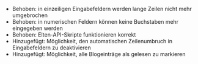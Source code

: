 - Behoben: in einzeiligen Eingabefeldern werden lange Zeilen nicht mehr umgebrochen
- Behoben: in numerischen Feldern können keine Buchstaben mehr eingegeben werden
- Behoben: Elten-API-Skripte funktionieren korrekt
- Hinzugefügt: Möglichkeit, den automatischen Zeilenumbruch in Eingabefeldern zu deaktivieren
- Hinzugefügt: Möglichkeit, alle Blogeinträge als gelesen zu markieren